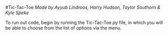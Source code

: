 #Tic-Tac-Toe
*Made by Ayyub Lindroos, Harry Hudson, Taylor Southorn & Kyle Speke*

To run out code, begin by running the Tic-Tac-Toe.py file, in which you will be able to choose from the list of options via the menu.
